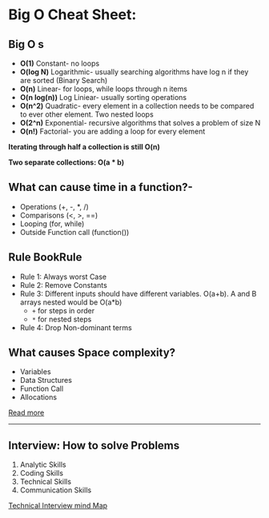 # Big O Cheat Sheet:

## Big O s
- **O(1)** Constant- no loops
- **O(log N)** Logarithmic- usually searching algorithms have log n if they are sorted (Binary Search)
- **O(n)** Linear- for loops, while loops through n items
- **O(n log(n))** Log Liniear- usually sorting operations
- **O(n^2)** Quadratic- every element in a collection needs to be compared to ever other element. Two
nested loops
- **O(2^n)** Exponential- recursive algorithms that solves a problem of size N
- **O(n!)** Factorial- you are adding a loop for every element


**Iterating through half a collection is still O(n)**

**Two separate collections: O(a * b)**

## What can cause time in a function?-
- Operations (+, -, *, /)
- Comparisons (<, >, ==)
- Looping (for, while)
- Outside Function call (function())

## Rule BookRule 
- Rule 1: Always worst Case
- Rule 2: Remove Constants
- Rule 3: Different inputs should have different variables. O(a+b). A and B arrays nested would be O(a*b)
  - `+` for steps in order
  - `*` for nested steps
- Rule 4: Drop Non-dominant terms

## What causes Space complexity?

- Variables
- Data Structures
- Function Call
- Allocations


[Read more](https://www.bigocheatsheet.com/)
____________________________________________

## Interview: How to solve Problems

1. Analytic Skills
2. Coding Skills
3. Technical Skills
4. Communication Skills

[Technical Interview mind Map](https://coggle.it/diagram/W5E5tqYlrXvFJPsq/t/master-the-interview-click-here-for-course-link/c25f98c73a03f5b1107cd0e2f4bce29c9d78e31655e55cb0b785d56f0036c9d1)
